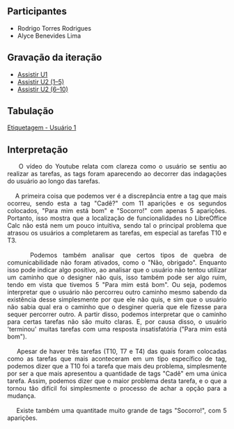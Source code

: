 <div align="justify">
  
## Participantes
- Rodrigo Torres Rodrigues
- Alyce Benevides Lima
  
## Gravação da iteração
- [Assistir U1](https://youtu.be/dlkTeykH7lQ?si=zjsNKuCbAFf1itkN)
- [Assistir U2 (1–5)](https://www.youtube.com/watch?v=MkHZwXxbmB4)
- [Assistir U2 (6–10)](https://www.youtube.com/watch?v=R1fWPr4xAR0)

## Tabulação
[Etiquetagem - Usuário 1](https://www.notion.so/27a6bcc1a58a8038bfe3d3a618cf2faf?v=27a6bcc1a58a8060ab9e000c7fe40824&source=copy_link)

## Interpretação
&nbsp;&nbsp;&nbsp;&nbsp;O vídeo do Youtube relata com clareza como o usuário se sentiu ao realizar as tarefas, as tags foram aparecendo ao decorrer das indagações do usuário ao longo das tarefas.
<br>
<br>
&nbsp;&nbsp;&nbsp;&nbsp;A primeira coisa que podemos ver é a discrepância entre a tag que mais ocorreu, sendo esta a tag "Cadê?" com 11 aparições e os segundos colocados, "Para mim está bom" e "Socorro!" com apenas 5 aparições. Portanto, isso mostra que a localização de funcionalidades no LibreOffice Calc não está nem um pouco intuitiva, sendo tal o principal problema que atrasou os usuários a completarem as tarefas, em especial as tarefas T10 e T3.
<br>
<br>
&nbsp;&nbsp;&nbsp;&nbsp;Podemos também analisar que certos tipos de quebra de comunicabilidade não foram ativados, como o "Não, obrigado". Enquanto isso pode indicar algo positivo, ao analisar que o usuário não tentou utilizar um caminho que o designer não quis, isso também pode ser algo ruim, tendo em vista que tivemos 5 "Para mim está bom". Ou seja, podemos interpretar que o usuário não percorreu outro caminho mesmo sabendo da existência desse simplesmente por que ele não quis, e sim que o usuário não sabia qual era o caminho que o desginer queria que ele fizesse para sequer percorrer outro. A partir disso, podemos interpretar que o caminho para certas tarefas não são muito claras. E, por causa disso, o usuário 'terminou' muitas tarefas com uma resposta insatisfatória ("Para mim está bom").
<br>
<br>
&nbsp;&nbsp;&nbsp;&nbsp;Apesar de haver três tarefas (T10, T7 e T4) das quais foram colocadas como as tarefas que mais aconteceram em um tipo específico de tag, podemos dizer que a T10 foi a tarefa que mais deu problema, simplesmente por ser a que mais apresentou a quantidade de tags "Cadê" em uma única tarefa. Assim, podemos dizer que o maior problema desta tarefa, e o que a tornou tão difícil foi simplesmente o processo de achar a opção para a mudança.
<br>
<br>
&nbsp;&nbsp;&nbsp;&nbsp;Existe também uma quantitade muito grande de tags "Socorro!", com 5 aparições.
</div>  
